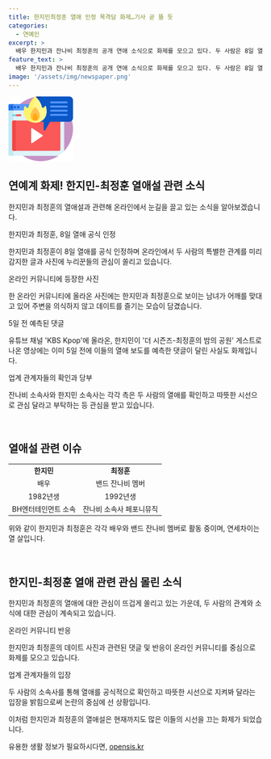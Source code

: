 ```yaml
---
title: 한지민최정훈 열애 인정 목격담 화제…기사 곧 뜰 듯
categories:
  - 연예인
excerpt: >
  배우 한지민과 잔나비 최정훈의 공개 연애 소식으로 화제를 모으고 있다. 두 사람은 8일 열애를 공식 인정하며 관심을 끌었는데, 주변의 시선을 의식하지 않고 당당한 데이트를 즐기는 모습이 눈길을 끈다. 한지민의 소속사와 잔나비 소속사도 해당 관계를 인정하며 따뜻한 시선과 응원을 당부했다. 두 사람의 연인으로서의 관계는 두 사람의 나이차인 10살에 대한 이목을 끈다. 또한, 이들의 열애를 미리 예측한 글과 사진이 누리꾼들의 귀와 눈을 사로잡는 분위기를 연출하고 있다.
feature_text: >
  배우 한지민과 잔나비 최정훈의 공개 연애 소식으로 화제를 모으고 있다. 두 사람은 8일 열애를 공식 인정하며 관심을 끌었는데, 주변의 시선을 의식하지 않고 당당한 데이트를 즐기는 모습이 눈길을 끈다. 한지민의 소속사와 잔나비 소속사도 해당 관계를 인정하며 따뜻한 시선과 응원을 당부했다. 두 사람의 연인으로서의 관계는 두 사람의 나이차인 10살에 대한 이목을 끈다. 또한, 이들의 열애를 미리 예측한 글과 사진이 누리꾼들의 귀와 눈을 사로잡는 분위기를 연출하고 있다.
image: '/assets/img/newspaper.png'
---
```


<p><img src="/assets/img/news.png" alt="rentncar 속보" /></p>

<h2>연예계 화제! 한지민-최정훈 열애설 관련 소식</h2>

<p>한지민과 최정훈의 열애설과 관련해 온라인에서 눈길을 끌고 있는 소식을 알아보겠습니다.</p>

<p data-ke-size="size16">한지민과 최정훈, 8일 열애 공식 인정</p>

<p>한지민과 최정훈이 8일 열애를 공식 인정하며 온라인에서 두 사람의 특별한 관계를 미리 감지한 글과 사진에 누리꾼들의 관심이 쏠리고 있습니다.</p>

<p data-ke-size="size16">온라인 커뮤니티에 등장한 사진</p>

<p>한 온라인 커뮤니티에 올라온 사진에는 한지민과 최정훈으로 보이는 남녀가 어깨를 맞대고 있어 주변을 의식하지 않고 데이트를 즐기는 모습이 담겼습니다.</p>

<p data-ke-size="size16">5일 전 예측된 댓글</p>

<p>유튜브 채널 'KBS Kpop'에 올라온, 한지민이 '더 시즌즈-최정훈의 밤의 공원' 게스트로 나온 영상에는 이미 5일 전에 이들의 열애 보도를 예측한 댓글이 달린 사실도 화제입니다.</p>

<p data-ke-size="size16">업계 관계자들의 확인과 당부</p>

<p>잔나비 소속사와 한지민 소속사는 각각 측은 두 사람의 열애를 확인하고 따뜻한 시선으로 관심 달라고 부탁하는 등 관심을 받고 있습니다.</p>

<p data-ke-size="size16">&nbsp;</p>

<h2>열애설 관련 이슈</h2>

<table>
    <tr>
        <td style="text-align: center; height: 17px;"><b>한지민</b></td>
        <td style="text-align: center; height: 17px;"><b>최정훈</b></td>
    </tr>
    <tr>
        <td style="text-align: center; height: 17px;">배우</td>
        <td style="text-align: center; height: 17px;">밴드 잔나비 멤버</td>
    </tr>
    <tr>
        <td style="text-align: center; height: 17px;">1982년생</td>
        <td style="text-align: center; height: 17px;">1992년생</td>
    </tr>
    <tr>
        <td style="text-align: center; height: 17px;">BH엔터테인먼트 소속</td>
        <td style="text-align: center; height: 17px;">잔나비 소속사 페포니뮤직</td>
    </tr>
</table>

<p>위와 같이 한지민과 최정훈은 각각 배우와 밴드 잔나비 멤버로 활동 중이며, 연세차이는 열 살입니다.</p>

<p data-ke-size="size16">&nbsp;</p>

<h2>한지민-최정훈 열애 관련 관심 몰린 소식</h2>

<p>한지민과 최정훈의 열애에 대한 관심이 뜨겁게 쏠리고 있는 가운데, 두 사람의 관계와 소식에 대한 관심이 계속되고 있습니다.</p>

<p data-ke-size="size16">온라인 커뮤니티 반응</p>

<p>한지민과 최정훈의 데이트 사진과 관련된 댓글 및 반응이 온라인 커뮤니티를 중심으로 화제를 모으고 있습니다.</p>

<p data-ke-size="size16">업계 관계자들의 입장</p>

<p>두 사람의 소속사를 통해 열애를 공식적으로 확인하고 따뜻한 시선으로 지켜봐 달라는 입장을 밝힘으로써 논란의 중심에 선 상황입니다.</p>

<p>이처럼 한지민과 최정훈의 열애설은 현재까지도 많은 이들의 시선을 끄는 화제가 되었습니다.</p>
유용한 생활 정보가 필요하시다면, <a href="https://opensis.kr" rel="dofollow">opensis.kr</a>


